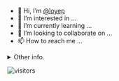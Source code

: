 - 👋 Hi, I’m [@loyep](https://github.com/loyep)
- 👀 I’m interested in ...
- 🌱 I’m currently learning ...
- 💞️ I’m looking to collaborate on ...
- 📫 How to reach me ...

<details>
  <summary>Other info.</summary>
  <br>

<!--START_SECTION:waka-->

```txt
TypeScript   4 hrs 38 mins   █████████████░░░░░░░░░░░░   52.45 %
Vue.js       3 hrs 21 mins   █████████▒░░░░░░░░░░░░░░░   37.94 %
JSON         23 mins         █░░░░░░░░░░░░░░░░░░░░░░░░   04.34 %
HTML         15 mins         ▓░░░░░░░░░░░░░░░░░░░░░░░░   02.95 %
JavaScript   3 mins          ░░░░░░░░░░░░░░░░░░░░░░░░░   00.63 %
```

<!--END_SECTION:waka-->

</details>

![visitors](https://visitor-badge.glitch.me/badge?page_id=loyep.loyep)
